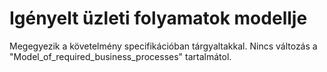 # Igényelt üzleti folyamatok modellje

Megegyezik a követelmény specifikációban tárgyaltakkal.
Nincs változás a "Model_of_required_business_processes" tartalmátol.

